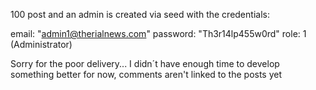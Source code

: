 100 post and an admin is created via seed with the credentials:

email: "admin1@therialnews.com"
password: "Th3r14lp455w0rd"
role: 1 (Administrator)

Sorry for the poor delivery... I didn´t have enough time to develop something better for now, comments aren't linked to the posts yet
